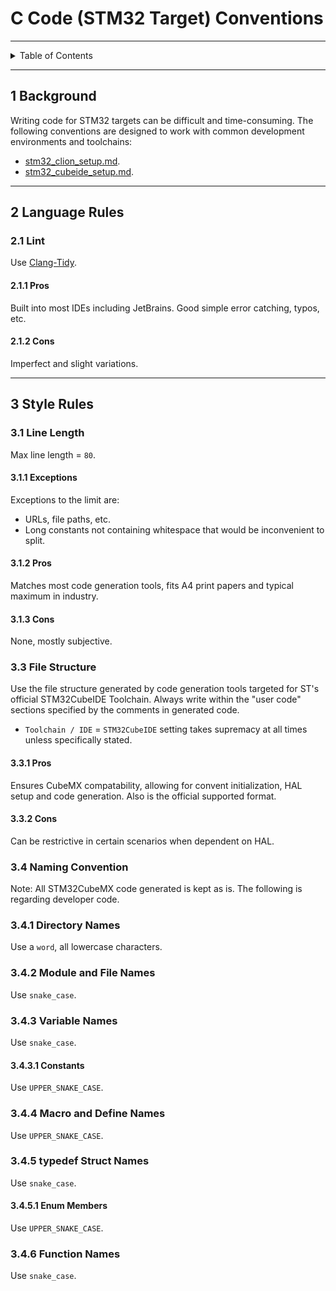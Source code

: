 # C Code (STM32 Target) Conventions

---

<details markdown="1">
  <summary>Table of Contents</summary>

<!-- TOC -->
* [C Code (STM32 Target) Conventions](#c-code-stm32-target-conventions)
  * [1 Background](#1-background)
  * [2 Language Rules](#2-language-rules)
    * [2.1 Lint](#21-lint)
      * [2.1.1 Pros](#211-pros)
      * [2.1.2 Cons](#212-cons)
  * [3 Style Rules](#3-style-rules)
    * [3.1 Line Length](#31-line-length)
      * [3.1.1 Exceptions](#311-exceptions)
      * [3.1.2 Pros](#312-pros)
      * [3.1.3 Cons](#313-cons)
    * [3.3 File Structure](#33-file-structure)
      * [3.3.1 Pros](#331-pros)
      * [3.3.2 Cons](#332-cons)
    * [3.4 Naming Convention](#34-naming-convention)
    * [3.4.1 Directory Names](#341-directory-names)
    * [3.4.2 Module and File Names](#342-module-and-file-names)
    * [3.4.3 Variable Names](#343-variable-names)
      * [3.4.3.1 Constants](#3431-constants)
    * [3.4.4 Macro and Define Names](#344-macro-and-define-names)
    * [3.4.5 typedef Struct Names](#345-typedef-struct-names)
      * [3.4.5.1 Enum Members](#3451-enum-members)
    * [3.4.6 Function Names](#346-function-names)
<!-- TOC -->

</details>

---

## 1 Background

Writing code for STM32 targets can be difficult and time-consuming. The
following conventions are designed to work with common development environments
and toolchains:

- [stm32_clion_setup.md](../devenvs/stm32_clion_setup.md).
- [stm32_cubeide_setup.md](../devenvs/stm32_cubeide_setup.md).

---

## 2 Language Rules

### 2.1 Lint

Use [Clang-Tidy](https://clang.llvm.org/extra/clang-tidy/).

#### 2.1.1 Pros

Built into most IDEs including JetBrains. Good simple error catching, typos,
etc.

#### 2.1.2 Cons

Imperfect and slight variations.

---

## 3 Style Rules

### 3.1 Line Length

Max line length = `80`.

#### 3.1.1 Exceptions

Exceptions to the limit are:

- URLs, file paths, etc.
- Long constants not containing whitespace that would be inconvenient to split.

#### 3.1.2 Pros

Matches most code generation tools, fits A4 print papers and typical maximum in
industry.

#### 3.1.3 Cons

None, mostly subjective.

### 3.3 File Structure

Use the file structure generated by code generation tools targeted for ST's
official STM32CubeIDE Toolchain. Always write within the "user code" sections
specified by the comments in generated code.

- `Toolchain / IDE` = `STM32CubeIDE` setting takes supremacy at all times unless
  specifically stated.

#### 3.3.1 Pros

Ensures CubeMX compatability, allowing for convent initialization, HAL setup and
code generation. Also is the official supported format.

#### 3.3.2 Cons

Can be restrictive in certain scenarios when dependent on HAL.

### 3.4 Naming Convention

Note: All STM32CubeMX code generated is kept as is. The following is regarding
developer code.

### 3.4.1 Directory Names

Use a `word`, all lowercase characters.

### 3.4.2 Module and File Names

Use `snake_case`.

### 3.4.3 Variable Names

Use `snake_case`.

#### 3.4.3.1 Constants

Use `UPPER_SNAKE_CASE`.

### 3.4.4 Macro and Define Names

Use `UPPER_SNAKE_CASE`.

### 3.4.5 typedef Struct Names

Use `snake_case`.

#### 3.4.5.1 Enum Members

Use `UPPER_SNAKE_CASE`.

### 3.4.6 Function Names

Use `snake_case`.
